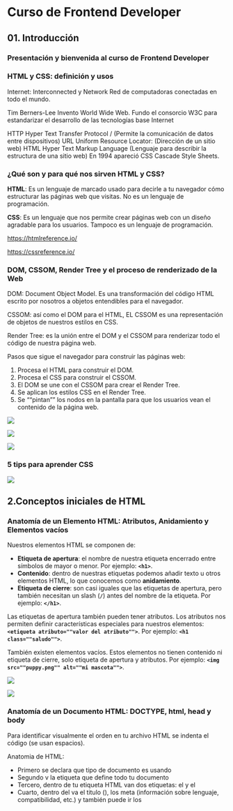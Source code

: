 # Curso de Frontend Developer

## 01. Introducción

### Presentación y bienvenida al curso de Frontend Developer

### HTML y CSS: definición y usos

Internet: Interconnected y Network
Red de computadoras conectadas en todo el mundo.

Tim Berners-Lee Invento World Wide Web.
Fundo el consorcio W3C para estandarizar el desarrollo de las tecnologías base Internet

HTTP Hyper Text Transfer Protocol / (Permite la comunicación de datos entre dispositivos)
URL Uniform Resource Locator: (Dirección de un sitio web)
HTML Hyper Text Markup Language (Lenguaje para describir la estructura de una sitio web)
En 1994 apareció CSS Cascade Style Sheets.



### ¿Qué son y para qué nos sirven HTML y CSS?

**HTML**: Es un lenguaje de marcado usado para decirle a tu navegador cómo estructurar las páginas web que visitas. No es un lenguaje de programación.

**CSS**: Es un lenguaje que nos permite crear páginas web con un diseño agradable para los usuarios. Tampoco es un lenguaje de programación.

https://htmlreference.io/

https://cssreference.io/



### DOM, CSSOM, Render Tree y el proceso de renderizado de la Web

DOM: Document Object Model. Es una transformación del código HTML escrito por nosotros a objetos entendibles para el navegador.

CSSOM: así como el DOM para el HTML, EL CSSOM es una representación de objetos de nuestros estilos en CSS.

Render Tree: es la unión entre el DOM y el CSSOM para renderizar todo el código de nuestra página web.

Pasos que sigue el navegador para construir las páginas web:

1. Procesa el HTML para construir el DOM.
2. Procesa el CSS para construir el CSSOM.
3. El DOM se une con el CSSOM para crear el Render Tree.
4. Se aplican los estilos CSS en el Render Tree.
5. Se ““pintan”” los nodos en la pantalla para que los usuarios vean el contenido de la página web.

![](img/01-01_DOM-CSSOM.png)

![](img/01-02_DOM-CSSOM.png)

![](img/01-03_DOM-CSSOM.png)



### 5 tips para aprender CSS

![](img/01-04_Tips_CSS.jpg)



## 2.Conceptos iniciales de HTML

### Anatomía de un Elemento HTML: Atributos, Anidamiento y Elementos vacíos

Nuestros elementos HTML se componen de:

- **Etiqueta de apertura**: el nombre de nuestra etiqueta encerrado entre símbolos de mayor o menor. Por ejemplo: **`<h1>`**.
- **Contenido**: dentro de nuestras etiquetas podemos añadir texto u otros elementos HTML, lo que conocemos como **anidamiento**.
- **Etiqueta de cierre**: son casi iguales que las etiquetas de apertura, pero también necesitan un slash (**`/`**) antes del nombre de la etiqueta. Por ejemplo: **`</h1>`**.

Las etiquetas de apertura también pueden tener atributos. Los atributos nos permiten definir características especiales para nuestros elementos: **`<etiqueta atributo=""valor del atributo"">`**. Por ejemplo: **`<h1 class=""saludo"">`**.

También existen elementos vacíos. Estos elementos no tienen contenido ni etiqueta de cierre, solo etiqueta de apertura y atributos. Por ejemplo: **`<img src=""puppy.png"" alt=""mi mascota"">`**.

![](img/02-01_anatomia.jpg)

![](img/02-02_atributos.jpg)



### Anatomía de un Documento HTML: DOCTYPE, html, head y body

Para identificar visualmente el orden en tu archivo HTML se indenta el código (se usan espacios).

Anatomia de HTML:

- Primero se declara que tipo de documento es usando <!DOCTYPE html>
- Segundo v la etiqueta <html></html> que define todo tu documento
- Tercero, dentro de tu etiqueta HTML van dos etiquetas: el <head></head> y el <body></body>
- Cuarto, dentro del <head> va el titulo (<title></title>), los meta (información sobre lenguaje, compatibilidad, etc.) y también puede ir los <style> y <link>
- Quinto, dentro del <body> va toda la estructura de nuestra página. Esto es lo que se mostrara en pantalla.

![](/home/diego/REPO/data/01.cfd/img/02-03_anatomia_html.jpg)



### Funciones de las etiquetas HTML más importantes

Al hacer en nuestro editor de código **html:5** vemos que nos aparece la siguiente estructura:

```html
<!DOCTYPE
<html lang="en">
<head>
  <meta charset="UTF-8">
  <meta name="viewport" content="width=device-width, initial-scale=1.0">
  <meta http-equiv="X-UA-Compatible" content="ie=edge">
  <title>Document</title>
</head>
<body>
  
</body>
</html>
```

Veamos la descripción de estos elementos:

![](img/02-04_html.jpg)

Si por ejemplo queremos añadir en nuestro documento estilos o JavaScript, lo hacemos con las etiquetas <style> y <script> respectivamente, que a su vez deben ir dentro de la etiqueta raíz <html>, algo así:

```html
<!DOCTYPE
<html lang="en">
<head>
  <meta charset="UTF-8">
  <meta name="viewport" content="width=device-width, initial-scale=1.0">
  <meta http-equiv="X-UA-Compatible" content="ie=edge">
  <title>Document</title>
</head>
<style>
    /* Aquí iría nuestro CSS */
</style>
<script>
    // Aquí debería ir nuestro JavaScript
</script>
<body>
  
</body>
</html>
```

Descripción de algunos elementos vacíos:

![](img/02-05_html.jpg)

Descripción de las etiquetas semánticas para la estructura base de nuestra página:

![](img/02-06_html.jpg)

Descripción de otras etiquetas muy usadas:

![](img/02-07_html.jpg)



### La importancia del código semántico

Es importante que como desarrolladores tengamos claro el significado de escribir código. Debes ser consciente de que la manera en la que codeas tenga sentido.

La semántica HTML no es más que darle sentido y estructura a lo que estas escribiendo. Muy importante para el navegador. No todos los elementos deberían ser un div.

![](img/02-08_codigo_semantico.jpg)



### Tipos de errores en HTML, debugging y servicio de validación de etiquetas



**Errores sintácticos**: Son errores de escritura en el código y evitan que el programa funcione. Pueden ser errores de tipado.

**Errores lógicos**: En estos la sintaxis es correcta, pero el código no hace lo que debería. El programa funciona, pero de forma incorrecta.

https://validator.w3.org/



### Reto 1: Organiza el siguiente bloque de código de forma semántica

Hola !

Ya conocimos la importancia de hacer nuestro HTML de forma semántica. Así que, aquí tengo un reto para ti.

A continuación te mostraré un código HTML y la idea es que tu lo organices de forma semántica, es decir, que uses las etiquetas más adecuadas.

![](img/02-09_reto.jpg)



## 3.Conceptos iniciales de CSS

### Anatomía de una declaración CSS: Selectores, Propiedades y Valores

Nuestros estilos con CSS se componen de:

- **Selector:** son la referencia a los elementos HTML que queremos estilizar. Los nombres de estas etiquetas van seguidas de una llave de apertura y otra de cierre ({}). Por ejemplo: h1 {}.
- **Propiedades:** son el tipo de estilo que queremos darle a nuestros elementos. Van seguidas de dos puntos (:). Las propiedades deben estar dentro de las llaves del selector que definimos anteriormente. Podemos escribir diferentes propiedades en un mismo selector. Por ejemplo: h1 { color: }.
- **Valores:** son el estilo que queremos que tomen nuestros elementos HTML con respecto a una propiedad. Van seguidas de un punto y coma (;). Por ejemplo: h1 { color: red; }.

```css
h1 {
  color: red;
}
```

![](img/03-01_anatomia_css.jpg)

### Tipos de selectores, pseudo-clases y pseudo-elementos

***(asterisco)**: Es el selector universal. Las propiedades se aplicaran a todos los elementos de nuestro HTML.

**Tipo**: Son selectores que se aplican a cierto elemento HTML en específico. Las propiedades se aplicaran a la etiqueta que queremos, por ejemplo `p`, `body`, `html`, `div`, etc.

**Clase**: Si nuestras etiqueta de HTML tienen un atributo de `class` podemos usar ese valor o identificador para que los cambios en el CSS afecten únicamente a ese elemento.

**ID**: Es similar al anterior, si la etiqueta HTML tiene un ID podemos afectar solo ese elemento.

Las **Pseudo-clases** y **Pseudo-elementos** nos permiten ser aún más específicos con qué elemento o partes de nuestros elementos deben recibir los estilos.

Para usarlas debemos definir el selector base (por ejemplo, **`p`**) seguido de dos puntos y la pseudo-clase que queremos estilizar (por ejemplo: **`p:first-child`**). En el caso de los pseudo-elementos debemos usar el dos puntos 2 veces (**`p::first-letter`**).

```css
/* Asterisco (universal) */
* {
  margin: 0;
}

/* Tipo */
h1 {
  color: red;
}

/* Clase */
.saludo {
  font-size: 2em;
}

/* ID */
#id {
  border-radius: 20px;
}

/* Pseudo-clases */
p:first-child {
  color: white;
}

p:last-child {
  color: purple;
}

p:nth-child(2n) {
  color: red;
}
```

![](img/03-02_selector_css.jpg)

https://developer.mozilla.org/en-US/docs/Web/CSS/Pseudo-classes

https://developer.mozilla.org/en-US/docs/Web/CSS/Pseudo-elements

https://coolsymbol.com/emojis/emoji-for-copy-and-paste.html

![](img/03-03_pseudo_elemento_css.jpg)



### Modelo de caja

Todos los elementos de HTML tienen un modelo de caja y esta compuesto por cuatro elementos: contenido, padding, border, margin.

https://picular.co/Video

https://paletton.com/#uid=1000u0kllllaFw0g0qFqFg0w0aF

https://coolors.co/001514-fbfffe-6b0504-a3320b-e6af2e

https://colorhunt.co/

![](img/03-04_cajas.jpg)

### Valores relativos y absolutos

Los valores absolutos son, por ejemplo, centímetros, milímetros, pixeles y pulgadas. Se llaman de esta forma porque no tienen en cuenta a nadie más, no depende de la medida de otra unidad.

Los valores relativas, llevan este nombre porque depende de otra unidad de medida o elemento. Por ejemplo, porcentajes, vmx, em, entre otros.

Recuerda que podemos darle estilos a etiquetas HTML muy específicas indicando dónde se van a encontrar. Por ejemplo: si queremos darle estilos únicamente a la imagen que está dentro del header, podemos usar el selector css header img { ... }.

No olvides resolver el desafío: crear tu propio header con las etiquetas y estilos que más te gusten para compartirlo en la sección de discusiones.

![](img/03-05_unidades.jpg)

![](img/03-06_unidades_relativas.jpg)